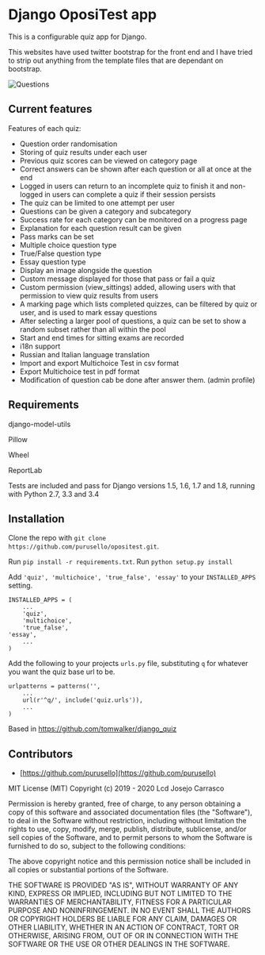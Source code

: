 Django OposiTest app
===============

This is a configurable quiz app for Django.

This websites have used twitter bootstrap for the front end and I have tried to strip out anything from
the template files that are dependant on bootstrap.

![Questions](https://imgur.com/kyKYyUs "Question picture hosted by Imgur")


Current features
----------------
Features of each quiz:
* Question order randomisation
* Storing of quiz results under each user
* Previous quiz scores can be viewed on category page
* Correct answers can be shown after each question or all at once at the end
* Logged in users can return to an incomplete quiz to finish it and non-logged in users can complete a quiz if their session persists
* The quiz can be limited to one attempt per user
* Questions can be given a category and subcategory
* Success rate for each category can be monitored on a progress page
* Explanation for each question result can be given
* Pass marks can be set
* Multiple choice question type
* True/False question type
* Essay question type
* Display an image alongside the question
* Custom message displayed for those that pass or fail a quiz
* Custom permission (view_sittings) added, allowing users with that permission to view quiz results from users
* A marking page which lists completed quizzes, can be filtered by quiz or user, and is used to mark essay questions
* After selecting a larger pool of questions, a quiz can be set to show a random subset rather than all within the pool
* Start and end times for sitting exams are recorded
* i18n support
* Russian and Italian language translation
* Import and export Multichoice Test in csv format
* Export Multichoice test in pdf format
* Modification of question cab be done after answer them. (admin profile)




Requirements
------------
django-model-utils

Pillow

Wheel

ReportLab

Tests are included and pass for Django versions 1.5, 1.6, 1.7 and 1.8, running with Python 2.7, 3.3 and 3.4

Installation
------------
Clone the repo with `git clone https://github.com/purusello/opositest.git`.

Run `pip install -r requirements.txt`.
Run `python setup.py install`

Add `'quiz', 'multichoice', 'true_false', 'essay'` to your `INSTALLED_APPS` setting.

    INSTALLED_APPS = (
        ...
        'quiz',
        'multichoice',
        'true_false',
	'essay',
        ...
    )

Add the following to your projects `urls.py` file, substituting `q` for whatever you want the quiz base url to be.

    urlpatterns = patterns('',
        ...
        url(r'^q/', include('quiz.urls')),
    	...
    )


Based in https://github.com/tomwalker/django_quiz

Contributors
------------
* [https://github.com/purusello](https://github.com/purusello)


MIT License (MIT)
Copyright (c) 2019 - 2020 Lcd Josejo Carrasco 

Permission is hereby granted, free of charge, to any person obtaining a copy of this software and associated documentation files (the "Software"), to deal in the Software without restriction, including without limitation the rights to use, copy, modify, merge, publish, distribute, sublicense, and/or sell copies of the Software, and to permit persons to whom the Software is furnished to do so, subject to the following conditions:

The above copyright notice and this permission notice shall be included in all copies or substantial portions of the Software.

THE SOFTWARE IS PROVIDED "AS IS", WITHOUT WARRANTY OF ANY KIND, EXPRESS OR IMPLIED, INCLUDING BUT NOT LIMITED TO THE WARRANTIES OF MERCHANTABILITY, FITNESS FOR A PARTICULAR PURPOSE AND NONINFRINGEMENT. IN NO EVENT SHALL THE AUTHORS OR COPYRIGHT HOLDERS BE LIABLE FOR ANY CLAIM, DAMAGES OR OTHER LIABILITY, WHETHER IN AN ACTION OF CONTRACT, TORT OR OTHERWISE, ARISING FROM, OUT OF OR IN CONNECTION WITH THE SOFTWARE OR THE USE OR OTHER DEALINGS IN THE SOFTWARE.
